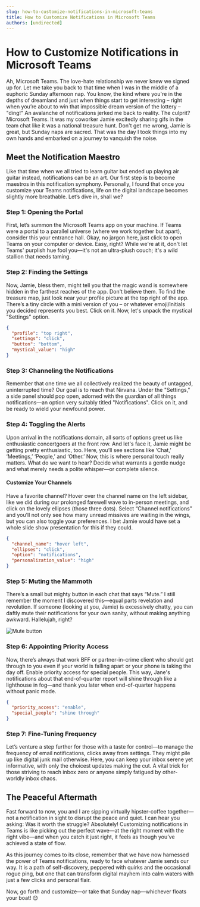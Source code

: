 ```yaml
---
slug: how-to-customize-notifications-in-microsoft-teams
title: How to Customize Notifications in Microsoft Teams
authors: [undirected]
---
```



# How to Customize Notifications in Microsoft Teams

Ah, Microsoft Teams. The love-hate relationship we never knew we signed up for. Let me take you back to that time when I was in the middle of a euphoric Sunday afternoon nap. You know, the kind where you're in the depths of dreamland and just when things start to get interesting – right when you’re about to win that impossible dream version of the lottery – "ding!" An avalanche of notifications jerked me back to reality. The culprit? Microsoft Teams. It was my coworker Jamie excitedly sharing gifs in the team chat like it was a national treasure hunt. Don't get me wrong, Jamie is great, but Sunday naps are sacred. That was the day I took things into my own hands and embarked on a journey to vanquish the noise.

## Meet the Notification Maestro

Like that time when we all tried to learn guitar but ended up playing air guitar instead, notifications can be an art. Our first step is to become maestros in this notification symphony. Personally, I found that once you customize your Teams notifications, life on the digital landscape becomes slightly more breathable. Let’s dive in, shall we?

### Step 1: Opening the Portal

First, let’s summon the Microsoft Teams app on your machine. If Teams were a portal to a parallel universe (where we work together but apart), consider this your entrance hall. Okay, no jargon here, just click to open Teams on your computer or device. Easy, right? While we're at it, don't let Teams' purplish hue fool you—it's not an ultra-plush couch; it's a wild stallion that needs taming.

### Step 2: Finding the Settings

Now, Jamie, bless them, might tell you that the magic wand is somewhere hidden in the farthest reaches of the app. Don't believe them. To find the treasure map, just look near your profile picture at the top right of the app. There’s a tiny circle with a mini version of you – or whatever emoji/initials you decided represents you best. Click on it. Now, let's unpack the mystical "Settings" option.

```json
{
  "profile": "top right",
  "settings": "click",
  "button": "bottom",
  "mystical_value": "high"
}
```

### Step 3: Channeling the Notifications

Remember that one time we all collectively realized the beauty of untagged, uninterrupted time? Our goal is to reach that Nirvana. Under the "Settings," a side panel should pop open, adorned with the guardian of all things notifications—an option very suitably titled "Notifications". Click on it, and be ready to wield your newfound power.

### Step 4: Toggling the Alerts

Upon arrival in the notifications domain, all sorts of options greet us like enthusiastic concertgoers at the front row. And let's face it, Jamie might be getting pretty enthusiastic, too. Here, you’ll see sections like ‘Chat,’ ‘Meetings,’ ‘People,’ and ‘Other.’ Now, this is where personal touch really matters. What do we want to hear? Decide what warrants a gentle nudge and what merely needs a polite whisper—or complete silence.

#### Customize Your Channels

Have a favorite channel? Hover over the channel name on the left sidebar, like we did during our prolonged farewell wave to in-person meetings, and click on the lovely ellipses (those three dots). Select “Channel notifications” and you’ll not only see how many unread missives are waiting in the wings, but you can also toggle your preferences. I bet Jamie would have set a whole slide show presentation for this if they could.

```json
{
  "channel_name": "hover left",
  "ellipses": "click",
  "option": "notifications",
  "personalization_value": "high"
}
```

### Step 5: Muting the Mammoth

There’s a small but mighty button in each chat that says “Mute.” I still remember the moment I discovered this—equal parts revelation and revolution. If someone (looking at you, Jamie) is excessively chatty, you can daftly mute their notifications for your own sanity, without making anything awkward. Hallelujah, right?

![Mute button](https://via.placeholder.com/150)

### Step 6: Appointing Priority Access

Now, there’s always that work BFF or partner-in-crime client who should get through to you even if your world is falling apart or your phone is taking the day off. Enable priority access for special people. This way, Jane's notifications about that end-of-quarter report will shine through like a lighthouse in fog—and thank you later when end-of-quarter happens without panic mode.

```json
{
  "priority_access": "enable",
  "special_people": "shine through"
}
```

### Step 7: Fine-Tuning Frequency

Let’s venture a step further for those with a taste for control—to manage the frequency of email notifications, clicks away from settings. They might pile up like digital junk mail otherwise. Here, you can keep your inbox serene yet informative, with only the choicest updates making the cut. A vital trick for those striving to reach inbox zero or anyone simply fatigued by other-worldly inbox chaos.

## The Peaceful Aftermath

Fast forward to now, you and I are sipping virtually hipster-coffee together—not a notification in sight to disrupt the peace and quiet. I can hear you asking: Was it worth the struggle? Absolutely! Customizing notifications in Teams is like picking out the perfect wave—at the right moment with the right vibe—and when you catch it just right, it feels as though you’ve achieved a state of flow.

As this journey comes to its close, remember that we have now harnessed the power of Teams notifications, ready to face whatever Jamie sends our way. It is a path of self-discovery, peppered with quirks and the occasional rogue ping, but one that can transform digital mayhem into calm waters with just a few clicks and personal flair.

Now, go forth and customize—or take that Sunday nap—whichever floats your boat! 😊